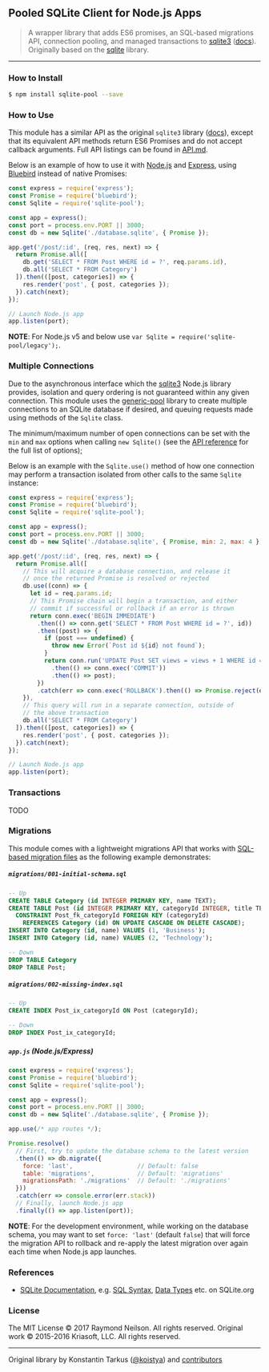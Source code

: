 ## Pooled SQLite Client for Node.js Apps

<!-- [![NPM version](http://img.shields.io/npm/v/sqlite.svg?style=flat-square)](https://www.npmjs.com/package/sqlite) -->
<!-- [![NPM downloads](http://img.shields.io/npm/dm/sqlite.svg?style=flat-square)](https://www.npmjs.com/package/sqlite) -->
<!-- [![Build Status](http://img.shields.io/travis/kriasoft/node-sqlite/master.svg?style=flat-square)](https://travis-ci.org/kriasoft/node-sqlite) -->
<!-- [![Dependency Status](http://img.shields.io/david/kriasoft/node-sqlite.svg?style=flat-square)](https://david-dm.org/kriasoft/node-sqlite) -->

> A wrapper library that adds ES6 promises, an SQL-based migrations API, connection pooling, and managed transactions to [sqlite3](https://github.com/mapbox/node-sqlite3/) ([docs](https://github.com/mapbox/node-sqlite3/wiki)). Originally based on the [sqlite](https://github.com/kriasoft/node-sqlite/) library.

---


### How to Install

```sh
$ npm install sqlite-pool --save
```


### How to Use

This module has a similar API as the original `sqlite3` library ([docs](https://github.com/mapbox/node-sqlite3/wiki/API)), except that its equivalent API methods return ES6 Promises and do not accept callback arguments. Full API listings can be found in [API.md](https://github.com/rneilson/node-sqlite-pool/tree/master/API.md).

Below is an example of how to use it with [Node.js](https://nodejs.org) and [Express](http://expressjs.com/starter/hello-world.html), using [Bluebird](http://bluebirdjs.com/) instead of native Promises:

```js
const express = require('express');
const Promise = require('bluebird');
const Sqlite = require('sqlite-pool');

const app = express();
const port = process.env.PORT || 3000;
const db = new Sqlite('./database.sqlite', { Promise });

app.get('/post/:id', (req, res, next) => {
  return Promise.all([
    db.get('SELECT * FROM Post WHERE id = ?', req.params.id),
    db.all('SELECT * FROM Category')
  ]).then(([post, categories]) => {
    res.render('post', { post, categories });
  }).catch(next);
});

// Launch Node.js app
app.listen(port);
```

**NOTE**: For Node.js v5 and below use `var Sqlite = require('sqlite-pool/legacy');`.

### Multiple Connections

Due to the asynchronous interface which the [sqlite3](https://github.com/mapbox/node-sqlite3/) Node.js library provides, isolation and query ordering is not guaranteed within any given connection. This module uses the [generic-pool](https://github.com/coopernurse/node-pool) library to create multiple connections to an SQLite database if desired, and queuing requests made using methods of the `Sqlite` class.

The minimum/maximum number of open connections can be set with the `min` and `max` options when calling `new Sqlite()` (see the [API reference](https://github.com/rneilson/node-sqlite-pool/tree/master/API.md) for the full list of options);

Below is an example with the `Sqlite.use()` method of how one connection may perform a transaction isolated from other calls to the same `Sqlite` instance:

```javascript
const express = require('express');
const Promise = require('bluebird');
const Sqlite = require('sqlite-pool');

const app = express();
const port = process.env.PORT || 3000;
const db = new Sqlite('./database.sqlite', { Promise, min: 2, max: 4 });

app.get('/post/:id', (req, res, next) => {
  return Promise.all([
    // This will acquire a database connection, and release it
    // once the returned Promise is resolved or rejected
    db.use((conn) => {
      let id = req.params.id;
      // This Promise chain will begin a transaction, and either
      // commit if successful or rollback if an error is thrown
      return conn.exec('BEGIN IMMEDIATE')
        .then(() => conn.get('SELECT * FROM Post WHERE id = ?', id))
        .then((post) => {
          if (post === undefined) {
            throw new Error(`Post id ${id} not found`);
          }
          return conn.run('UPDATE Post SET views = views + 1 WHERE id = ?', id)
            .then(() => conn.exec('COMMIT'))
            .then(() => post);
        })
        .catch(err => conn.exec('ROLLBACK').then(() => Promise.reject(err)));
    }),
    // This query will run in a separate connection, outside of
    // the above transaction
    db.all('SELECT * FROM Category')
  ]).then(([post, categories]) => {
    res.render('post', { post, categories });
  }).catch(next);
});

// Launch Node.js app
app.listen(port);
```

### Transactions

TODO

### Migrations

This module comes with a lightweight migrations API that works with [SQL-based migration files](https://github.com/rneilson/node-sqlite-pool/tree/master/migrations)
as the following example demonstrates:

##### `migrations/001-initial-schema.sql`

```sql
-- Up
CREATE TABLE Category (id INTEGER PRIMARY KEY, name TEXT);
CREATE TABLE Post (id INTEGER PRIMARY KEY, categoryId INTEGER, title TEXT,
  CONSTRAINT Post_fk_categoryId FOREIGN KEY (categoryId)
    REFERENCES Category (id) ON UPDATE CASCADE ON DELETE CASCADE);
INSERT INTO Category (id, name) VALUES (1, 'Business');
INSERT INTO Category (id, name) VALUES (2, 'Technology');

-- Down
DROP TABLE Category
DROP TABLE Post;
```

##### `migrations/002-missing-index.sql`

```sql
-- Up
CREATE INDEX Post_ix_categoryId ON Post (categoryId);

-- Down
DROP INDEX Post_ix_categoryId;
```

##### `app.js` (Node.js/Express)

```js
const express = require('express');
const Promise = require('bluebird');
const Sqlite = require('sqlite-pool');

const app = express();
const port = process.env.PORT || 3000;
const db = new Sqlite('./database.sqlite', { Promise });

app.use(/* app routes */);

Promise.resolve()
  // First, try to update the database schema to the latest version
  .then(() => db.migrate({
    force: 'last',                  // Default: false
    table: 'migrations',            // Default: 'migrations'
    migrationsPath: './migrations'  // Default: './migrations'
  }))
  .catch(err => console.error(err.stack))
  // Finally, launch Node.js app
  .finally(() => app.listen(port));
```

**NOTE**: For the development environment, while working on the database schema, you may want to set `force: 'last'` (default `false`) that will force the migration API to rollback and re-apply the latest migration over again each time when Node.js app launches. 


### References

* [SQLite Documentation](https://www.sqlite.org/docs.html), e.g. [SQL Syntax](https://www.sqlite.org/lang.html), [Data Types](https://www.sqlite.org/datatype3.html) etc. on SQLite.org


### License

The MIT License © 2017 Raymond Neilson. All rights reserved.
Original work © 2015-2016 Kriasoft, LLC. All rights reserved.

---
Original library by Konstantin Tarkus ([@koistya](https://twitter.com/koistya)) and [contributors](https://github.com/rneilson/node-sqlite-pool/graphs/contributors)
